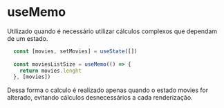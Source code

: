 # useMemo

Utilizado quando é necessário utilizar cálculos complexos que dependam de um estado.

```js
  const [movies, setMovies] = useState([])
  
  const moviesListSize = useMemo(() => {
    return movies.lenght
  }, [movies])

```

Dessa forma o calculo é realizado apenas quando o estado movies for alterado, evitando 
cálculos desnecessários a cada renderização.

